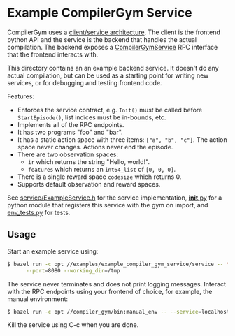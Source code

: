 # Example CompilerGym Service

CompilerGym uses a
[client/service architecture](https://facebookresearch.github.io/CompilerGym/compiler_gym/service.html).
The client is the frontend python API and the service is the backend that
handles the actual compilation. The backend exposes a
[CompilerGymService](https://github.com/facebookresearch/CompilerGym/blob/development/compiler_gym/service/proto/compiler_gym_service.proto)
RPC interface that the frontend interacts with.

This directory contains an an example backend service. It doesn't do any actual
compilation, but can be used as a starting point for writing new services, or
for debugging and testing frontend code.

Features:

* Enforces the service contract, e.g. `Init()` must be called before
  `StartEpisode()`, list indices must be in-bounds, etc.
* Implements all of the RPC endpoints.
* It has two programs "foo" and "bar".
* It has a static action space with three items: `["a", "b", "c"]`. The action
  space never changes. Actions never end the episode.
* There are two observation spaces:
    * `ir` which returns the string "Hello, world!".
    * `features` which returns an `int64_list` of `[0, 0, 0]`.
* There is a single reward space `codesize` which returns 0.
* Supports default observation and reward spaces.

See [service/ExampleService.h](service/ExampleService.h) for the service
implementation, [__init__.py](__init__.py) for a python module that
registers this service with the gym on import, and [env_tests.py](env_tests.py)
for tests.


## Usage

Start an example service using:

```sh
$ bazel run -c opt //examples/example_compiler_gym_service/service -- \
      --port=8080 --working_dir=/tmp
```

The service never terminates and does not print logging messages. Interact with
the RPC endpoints using your frontend of choice, for example, the manual
environment:

```sh
$ bazel run -c opt //compiler_gym/bin:manual_env -- --service=localhost:8080
```

Kill the service using C-c when you are done.
